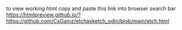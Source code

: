 to view working html copy and paste this link into browser search bar https://htmlpreview.github.io/?https://github.com/CxGainz/etchasketch_odin/blob/main/etch.html
